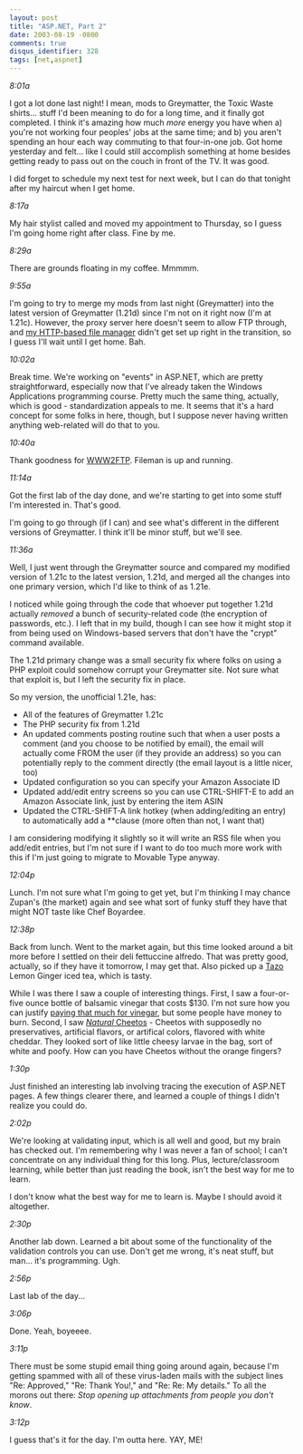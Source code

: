 ```yaml
---
layout: post
title: "ASP.NET, Part 2"
date: 2003-08-19 -0800
comments: true
disqus_identifier: 328
tags: [net,aspnet]
---
```

*8:01a*

 I got a lot done last night! I mean, mods to Greymatter, the Toxic
Waste shirts... stuff I'd been meaning to do for a long time, and it
finally got completed. I think it's amazing how much *more* energy you
have when a) you're not working four peoples' jobs at the same time; and
b) you aren't spending an hour each way commuting to that four-in-one
job. Got home yesterday and felt... like I could still accomplish
something at home besides getting ready to pass out on the couch in
front of the TV. It was good.

 I did forget to schedule my next test for next week, but I can do that
tonight after my haircut when I get home.

 *8:17a*

 My hair stylist called and moved my appointment to Thursday, so I guess
I'm going home right after class. Fine by me.

 *8:29a*

 There are grounds floating in my coffee. Mmmmm.

 *9:55a*

 I'm going to try to merge my mods from last night (Greymatter) into the
latest version of Greymatter (1.21d) since I'm not on it right now (I'm
at 1.21c). However, the proxy server here doesn't seem to allow FTP
through, and [my HTTP-based file
manager](http://www.gossamer-threads.com/scripts/fileman/) didn't get
set up right in the transition, so I guess I'll wait until I get home.
Bah.

 *10:02a*

 Break time. We're working on "events" in ASP.NET, which are pretty
straightforward, especially now that I've already taken the Windows
Applications programming course. Pretty much the same thing, actually,
which is good - standardization appeals to me. It seems that it's a hard
concept for some folks in here, though, but I suppose never having
written anything web-related will do that to you.

 *10:40a*

 Thank goodness for [WWW2FTP](http://www.www2ftp.com). Fileman is up and
running.

 *11:14a*

 Got the first lab of the day done, and we're starting to get into some
stuff I'm interested in. That's good.

 I'm going to go through (if I can) and see what's different in the
different versions of Greymatter. I think it'll be minor stuff, but
we'll see.

 *11:36a*

 Well, I just went through the Greymatter source and compared my
modified version of 1.21c to the latest version, 1.21d, and merged all
the changes into one primary version, which I'd like to think of as
1.21e.

 I noticed while going through the code that whoever put together 1.21d
actually *removed* a bunch of security-related code (the encryption of
passwords, etc.). I left that in my build, though I can see how it might
stop it from being used on Windows-based servers that don't have the
"crypt" command available.

 The 1.21d primary change was a small security fix where folks on using
a PHP exploit could somehow corrupt your Greymatter site. Not sure what
that exploit is, but I left the security fix in place.

 So my version, the unofficial 1.21e, has:

-   All of the features of Greymatter 1.21c
-   The PHP security fix from 1.21d
-   An updated comments posting routine such that when a user posts a
    comment (and you choose to be notified by email), the email will
    actually come FROM the user (if they provide an address) so you can
    potentially reply to the comment directly (the email layout is a
    little nicer, too)
-   Updated configuration so you can specify your Amazon Associate ID
-   Updated add/edit entry screens so you can use CTRL-SHIFT-E to add an
    Amazon Associate link, just by entering the item ASIN
-   Updated the CTRL-SHIFT-A link hotkey (when adding/editing an entry)
    to automatically add a **clause (more often than not, I want that)



 I am considering modifying it slightly so it will write an RSS file
when you add/edit entries, but I'm not sure if I want to do too much
more work with this if I'm just going to migrate to Movable Type
anyway.

 *12:04p*

 Lunch. I'm not sure what I'm going to get yet, but I'm thinking I may
chance Zupan's (the market) again and see what sort of funky stuff they
have that might NOT taste like Chef Boyardee.

 *12:38p*

 Back from lunch. Went to the market again, but this time looked around
a bit more before I settled on their deli fettuccine alfredo. That was
pretty good, actually, so if they have it tomorrow, I may get that. Also
picked up a [Tazo](http://www.tazo.com/) Lemon Ginger iced tea, which is
tasty.

 While I was there I saw a couple of interesting things. First, I saw a
four-or-five ounce bottle of balsamic vinegar that costs $130. I'm not
sure how you can justify [paying that much for
vinegar](http://www.farawayfoods.com/vinegars.html), but some people
have money to burn. Second, I saw [*Natural*
Cheetos](http://www.snacknatural.com/) - Cheetos with supposedly no
preservatives, artificial flavors, or artifical colors, flavored with
white cheddar. They looked sort of like little cheesy larvae in the bag,
sort of white and poofy. How can you have Cheetos without the orange
fingers?

 *1:30p*

 Just finished an interesting lab involving tracing the execution of
ASP.NET pages. A few things clearer there, and learned a couple of
things I didn't realize you could do.

 *2:02p*

 We're looking at validating input, which is all well and good, but my
brain has checked out. I'm remembering why I was never a fan of school;
I can't concentrate on any individual thing for this long. Plus,
lecture/classroom learning, while better than just reading the book,
isn't the best way for me to learn.

 I don't know what the best way for me to learn is. Maybe I should avoid
it altogether.

 *2:30p*

 Another lab down. Learned a bit about some of the functionality of the
validation controls you can use. Don't get me wrong, it's neat stuff,
but man... it's programming. Ugh.

 *2:56p*

 Last lab of the day...

 *3:06p*

 Done. Yeah, boyeeee.

 *3:11p*

 There must be some stupid email thing going around again, because I'm
getting spammed with all of these virus-laden mails with the subject
lines "Re: Approved," "Re: Thank You!," and "Re: Re: My details." To all
the morons out there: *Stop opening up attachments from people you don't
know*.

 *3:12p*

 I guess that's it for the day. I'm outta here. YAY, ME!
